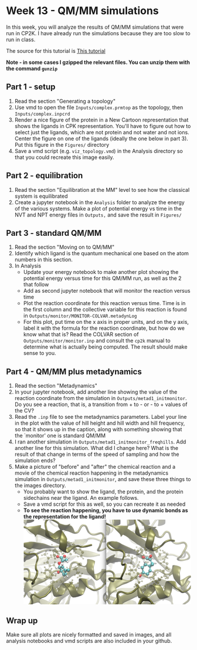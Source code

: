 # Week 13 - QM/MM simulations

In this week, you will analyze the results of  QM/MM simulations that were run in CP2K. I have already run the simulations because they are too slow to run in class.

The source for this tutorial is [This tutorial](https://www.cp2k.org/howto:biochem_qmmm)

**Note - in some cases I gzipped the relevant files. You can unzip them with the command `gunzip`**

## Part 1 - setup
1. Read the section "Generating a topology"
2. Use vmd to open the file `Inputs/complex.prmtop` as the topology, then `Inputs/complex.inpcrd`
3. Render a nice figure of the protein in a New Cartoon representation that shows the ligands in CPK representation. You'll have to figure out how to select just the ligands, which are not protein and not water and not ions. Center the figure on one of the ligands (ideally the one below in part 3). Put this figure in the `Figures/` directory
4. Save a vmd script (e.g. `viz_topology.vmd`) in the Analysis directory so that you could recreate this image easily.


## Part 2 - equilibration
1. Read the section "Equilibration at the MM" level to see how the classical system is equilibrated
2. Create a jupyter notebook in the `Analysis` folder to analyze the energy of the various systems. Make a plot of potential energy vs time in the NVT and NPT energy files in `Outputs,` and save the result in `Figures/`


## Part 3 - standard QM/MM
1. Read the section "Moving on to QM/MM"
2. Identify which ligand is the quantum mechanical one based on the atom numbers in this section.
3. In Analysis
	- Update your energy notebook to make another plot showing the potential energy versus time for this QM/MM run, as well as the 2 that follow 
	- Add as second jupyter notebook that will monitor the reaction versus time
	- Plot the reaction coordinate for this reaction versus time. Time is in the first column and the collective variable for this reaction is found in  `Outputs/monitor/MONITOR-COLVAR.metadynLog`
	- For this plot, put time on the x axis in proper units, and on the y axis, label it with the formula for the reaction coordinate, but how do we know what that is? Read the COLVAR section of `Outputs/monitor/monitor.inp` and consult the `cp2k` manual to determine what is actually being computed. The result should make sense to you.

## Part 4 - QM/MM plus metadynamics
1. Read the section "Metadynamics"
2. In your jupyter notebook, add another line showing the value of the reaction coordinate from the simulation in `Outputs/metad1_initmonitor`. Do you see a reaction, that is, a transition from + to - or - to + values of the CV?
3. Read the `.inp` file to see the metadynamics parameters. Label your line in the plot with the value of hill height and hill width and hill frequency, so that it shows up in the caption, along with something showing that the `monitor' one is standard QM/MM
4. I ran another simulation in `Outputs/metad1_initmonitor_freqhills`. Add another line for this simulation. What did I change here? What is the result of that change in terms of the speed of sampling and how the simulation ends?
5. Make a picture of "before" and "after" the chemical reaction and a movie of the chemical reaction happening in the metadynamics simulation in `Outputs/metad1_initmonitor`, and save these three things to the images directory. 
	- You probably want to show the ligand, the protein, and the protein sidechains near the ligand. An example follows.
	- Save a vmd script for this as well, so you can recreate it as needed
	- **To see the reaction happening, you have to use dynamic bonds as the representation for the ligand!**
![Example figure](Figures/example_before_after.png)


## Wrap up
Make sure all plots are nicely formatted and saved in images, and all analysis notebooks and vmd scripts are also included in your github.
